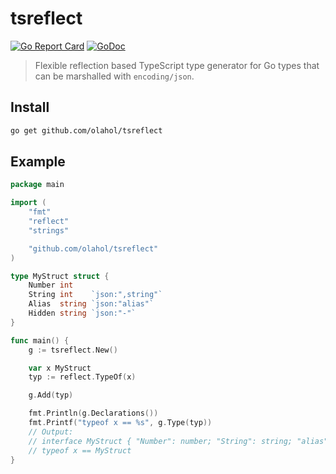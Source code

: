 # tsreflect

[![Go Report Card](https://goreportcard.com/badge/github.com/olahol/tsreflect)](https://goreportcard.com/report/github.com/olahol/tsreflect)
[![GoDoc](https://godoc.org/github.com/olahol/tsreflect?status.svg)](https://godoc.org/github.com/olahol/tsreflect)

> Flexible reflection based TypeScript type generator for Go types that can be marshalled with `encoding/json`.

## Install

```bash
go get github.com/olahol/tsreflect
```

## Example

```go
package main

import (
	"fmt"
	"reflect"
	"strings"

	"github.com/olahol/tsreflect"
)

type MyStruct struct {
	Number int
	String int    `json:",string"`
	Alias  string `json:"alias"`
	Hidden string `json:"-"`
}

func main() {
	g := tsreflect.New()

	var x MyStruct
	typ := reflect.TypeOf(x)

	g.Add(typ)

	fmt.Println(g.Declarations())
	fmt.Printf("typeof x == %s", g.Type(typ))
	// Output:
	// interface MyStruct { "Number": number; "String": string; "alias": string; }
	// typeof x == MyStruct
}
```